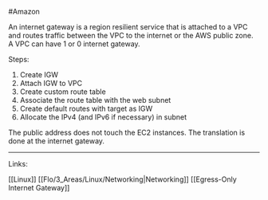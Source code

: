 #Amazon 

An internet gateway is a region resilient service that is attached to a VPC and routes traffic between the VPC to the internet or the AWS public zone. A VPC can have 1 or 0 internet gateway. 

Steps:

1. Create IGW
2. Attach IGW to VPC
3. Create custom route table
4. Associate the route table with the web subnet
5. Create default routes with target as IGW
6. Allocate the IPv4 (and IPv6 if necessary) in subnet 

The public address does not touch the EC2 instances. The translation is done at the internet gateway. 

---
Links:

[[Linux]]
[[Flo/3_Areas/Linux/Networking|Networking]]
[[Egress-Only Internet Gateway]]